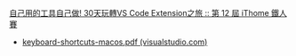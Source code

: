 [自己用的工具自己做! 30天玩轉VS Code Extension之旅 :: 第 12 屆 iThome 鐵人賽](https://ithelp.ithome.com.tw/users/20108634/ironman/3815?sc=hot)
* [keyboard-shortcuts-macos.pdf (visualstudio.com)](https://code.visualstudio.com/shortcuts/keyboard-shortcuts-macos.pdf)